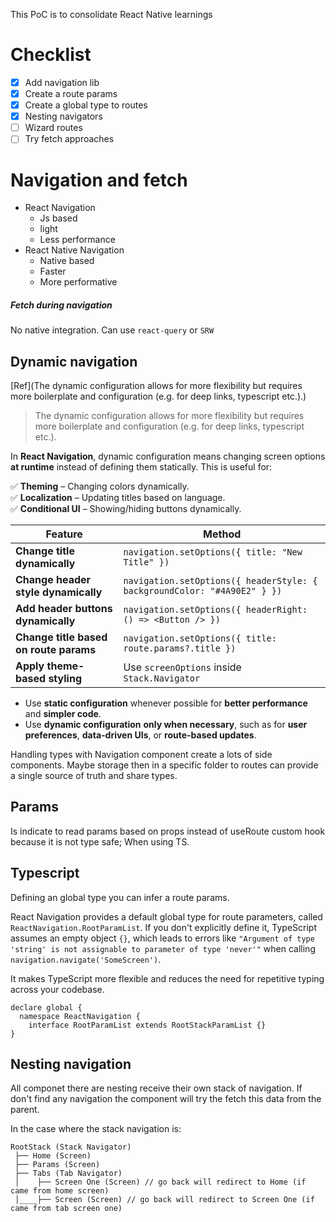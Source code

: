 This PoC is to consolidate React Native learnings

# Checklist

- [x] Add navigation lib
- [x] Create a route params
- [x] Create a global type to routes
- [x] Nesting navigators
- [ ] Wizard routes
- [ ] Try fetch approaches

# Navigation and fetch

- React Navigation
  - Js based
  - light
  - Less performance
- React Native Navigation
  - Native based
  - Faster
  - More performative

##### Fetch during navigation

No native integration. Can use `react-query` or `SRW`

## Dynamic navigation

[Ref](The dynamic configuration allows for more flexibility but requires more boilerplate and configuration (e.g. for deep links, typescript etc.).)

> The dynamic configuration allows for more flexibility but requires more boilerplate and configuration (e.g. for deep links, typescript etc.).

In **React Navigation**, dynamic configuration means changing screen options **at runtime** instead of defining them statically. This is useful for:

✅ **Theming** – Changing colors dynamically.  
✅ **Localization** – Updating titles based on language.  
✅ **Conditional UI** – Showing/hiding buttons dynamically.

| **Feature**                            | **Method**                                                               |
| -------------------------------------- | ------------------------------------------------------------------------ |
| **Change title dynamically**           | `navigation.setOptions({ title: "New Title" })`                          |
| **Change header style dynamically**    | `navigation.setOptions({ headerStyle: { backgroundColor: "#4A90E2" } })` |
| **Add header buttons dynamically**     | `navigation.setOptions({ headerRight: () => <Button /> })`               |
| **Change title based on route params** | `navigation.setOptions({ title: route.params?.title })`                  |
| **Apply theme-based styling**          | Use `screenOptions` inside `Stack.Navigator`                             |

- Use **static configuration** whenever possible for **better performance** and **simpler code**.
- Use **dynamic configuration** **only when necessary**, such as for **user preferences**, **data-driven UIs**, or **route-based updates**.

Handling types with Navigation component create a lots of side components. Maybe storage then in a specific folder to routes can provide a single source of truth and share types.

## Params

Is indicate to read params based on props instead of useRoute custom hook because it is not type safe; When using TS.

## Typescript

Defining an global type you can infer a route params.

React Navigation provides a default global type for route parameters, called `ReactNavigation.RootParamList`. If you don't explicitly define it, TypeScript assumes an empty object `{}`, which leads to errors like `"Argument of type 'string' is not assignable to parameter of type 'never'"` when calling `navigation.navigate('SomeScreen')`.

It makes TypeScript more flexible and reduces the need for repetitive typing across your codebase.

```
declare global {
  namespace ReactNavigation {
    interface RootParamList extends RootStackParamList {}
}
```

## Nesting navigation

All componet there are nesting receive their own stack of navigation. If don't find any navigation the component will try the fetch this data from the parent.

In the case where the stack navigation is:

````
RootStack (Stack Navigator)
 ├── Home (Screen)
 ├── Params (Screen)
 ├── Tabs (Tab Navigator)
 │    ├── Screen One (Screen) // go back will redirect to Home (if came from home screen)
 │____├── Screen (Screen) // go back will redirect to Screen One (if came from tab screen one)
````